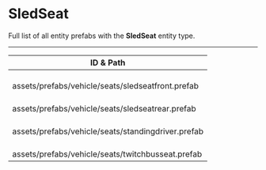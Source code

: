 # SledSeat
Full list of all <Badge type="warning" text="4"/> entity prefabs with the **SledSeat** entity type.

---
| ID & Path |
| --- |
| <a href="#1212881407"><Badge id="1212881407" type="tip" text="#"/></a> <Badge type="tip" text="1212881407"/>  <br> assets/prefabs/vehicle/seats/sledseatfront.prefab |
| <a href="#518673090"><Badge id="518673090" type="tip" text="#"/></a> <Badge type="tip" text="518673090"/>  <br> assets/prefabs/vehicle/seats/sledseatrear.prefab |
| <a href="#1392704482"><Badge id="1392704482" type="tip" text="#"/></a> <Badge type="tip" text="1392704482"/>  <br> assets/prefabs/vehicle/seats/standingdriver.prefab |
| <a href="#1948876508"><Badge id="1948876508" type="tip" text="#"/></a> <Badge type="tip" text="1948876508"/>  <br> assets/prefabs/vehicle/seats/twitchbusseat.prefab |
